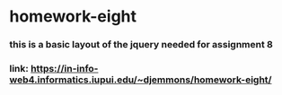 # homework-eight
### this is a basic layout of the jquery needed for assignment 8 
### link: https://in-info-web4.informatics.iupui.edu/~djemmons/homework-eight/
